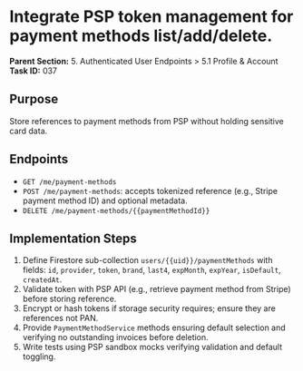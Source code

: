 # Integrate PSP token management for payment methods list/add/delete.

**Parent Section:** 5. Authenticated User Endpoints > 5.1 Profile & Account
**Task ID:** 037

## Purpose
Store references to payment methods from PSP without holding sensitive card data.

## Endpoints
- `GET /me/payment-methods`
- `POST /me/payment-methods`: accepts tokenized reference (e.g., Stripe payment method ID) and optional metadata.
- `DELETE /me/payment-methods/{{paymentMethodId}}`

## Implementation Steps
1. Define Firestore sub-collection `users/{{uid}}/paymentMethods` with fields: `id`, `provider`, `token`, `brand`, `last4`, `expMonth`, `expYear`, `isDefault`, `createdAt`.
2. Validate token with PSP API (e.g., retrieve payment method from Stripe) before storing reference.
3. Encrypt or hash tokens if storage security requires; ensure they are references not PAN.
4. Provide `PaymentMethodService` methods ensuring default selection and verifying no outstanding invoices before deletion.
5. Write tests using PSP sandbox mocks verifying validation and default toggling.
